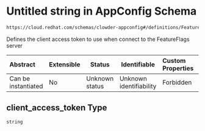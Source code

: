 # Untitled string in AppConfig Schema

```txt
https://cloud.redhat.com/schemas/clowder-appconfig#/definitions/FeatureFlagsConfig/properties/client_access_token
```

Defines the client access token to use when connect to the FeatureFlags server


| Abstract            | Extensible | Status         | Identifiable            | Custom Properties | Additional Properties | Access Restrictions | Defined In                                                    |
| :------------------ | ---------- | -------------- | ----------------------- | :---------------- | --------------------- | ------------------- | ------------------------------------------------------------- |
| Can be instantiated | No         | Unknown status | Unknown identifiability | Forbidden         | Allowed               | none                | [schema.json\*](../../out/schema.json "open original schema") |

## client_access_token Type

`string`
